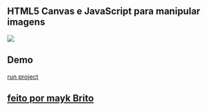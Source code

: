 ## HTML5 Canvas e JavaScript para manipular imagens

[![](http://img.youtube.com/vi/-RWPvVcYAC4/0.jpg)](http://www.youtube.com/watch?v=-RWPvVcYAC4 "HTML5 Canvas e JavaScript para manipular imagens | CodeDrops #53")

## Demo
[run project](https://elated-jang-d6fe5a.netlify.app/)

## [feito por mayk Brito](https://www.youtube.com/watch?v=-RWPvVcYAC4&list=PL85ITvJ7FLoifcDIBeuuAhh4_799RZaSc&index=3)

